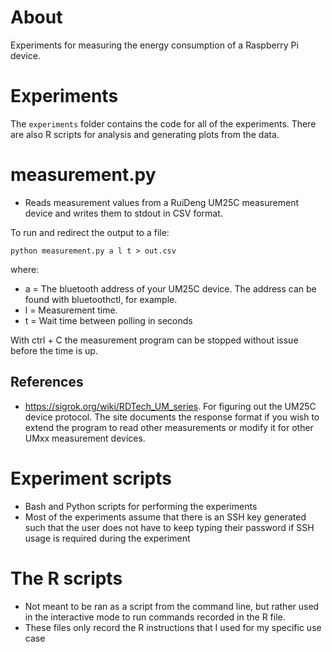 # About
Experiments for measuring the energy consumption of a Raspberry Pi device.

# Experiments
The `experiments` folder contains the code for all of the experiments. There are also  R scripts for analysis and generating plots from the data.

# measurement.py
- Reads measurement values from a RuiDeng UM25C measurement device and writes them to stdout in CSV format.

To run and redirect the output to a file:
```
python measurement.py a l t > out.csv
```
where:
- a = The bluetooth address of your UM25C device. The address can be found with bluetoothctl, for example.
- l = Measurement time. 
- t = Wait time between polling in seconds

With ctrl + C the measurement program can be stopped without issue before the time is up.

## References
- https://sigrok.org/wiki/RDTech_UM_series. For figuring out the UM25C device protocol. The site documents the response format if you wish to extend the program to read other measurements or modify it for other UMxx measurement devices.


# Experiment scripts
- Bash and Python scripts for performing the experiments
- Most of the experiments assume that there is an SSH key generated such that the user does not have to keep typing their password if SSH usage is required during the experiment


# The R scripts
- Not meant to be ran as a script from the command line, but rather used in the interactive mode to run commands recorded in the R file.
- These files only record the R instructions that I used for my specific use case